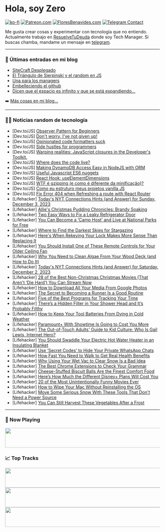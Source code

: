# Hola, soy Zero

[![ko-fi](https://ko-fi.com/img/githubbutton_sm.svg)](https://ko-fi.com/J3J4N0LUK)
[![Patreon.com](https://img.shields.io/endpoint.svg?url=https%3A%2F%2Fshieldsio-patreon.vercel.app%2Fapi%3Fusername%3Dzerodragon%26type%3Dpatrons&style=for-the-badge)](https://patreon.com/zerodragon)
[![FloresBenavides.com](https://img.shields.io/website?down_message=oops&label=MiBlog&style=for-the-badge&up_message=online&url=https%3A%2F%2Ffloresbenavides.com)](https://floresbenavides.com)
[![Telegram Contact](https://img.shields.io/badge/escr%C3%ADbeme-ZeroDragon-%2326A5E4?style=for-the-badge&logo=telegram)](https://t.me/zerodragon)

Me gusta crear cosas y experimentar con tecnología que no entiendo.
Actualmente trabajo en [ResuelveTuDeuda](http://github.com/resuelve) donde soy Tech Manager.
Si buscas chamba, mandame un mensaje en [telegram](https://t.me/zerodragon).

---

### 📕 Últimas entradas en mi blog
<!-- BLOG-POST-LIST:START -->
- [SiteCraft Desplegado](https://floresbenavides.com/sitecraft-desplegado/)
- [El Triángulo de Sierpinski y el random en JS](https://floresbenavides.com/el-triangulo-de-sierpinski-y-el-random-en-js/)
- [Una para los managers](https://floresbenavides.com/una-para-los-managers/)
- [Embelleciendo el github](https://floresbenavides.com/embelleciendo-el-github/)
- [Dicen que el espacio es infinito y que se está expandiendo…](https://floresbenavides.com/dicen-que-el-espacio-es-infinito-y-que-se-esta-expandiendo/)
<!-- BLOG-POST-LIST:END -->

➡️ [Más cosas en mi blog...](https://floresbenavides.com)

---

### 👨‍💻 Noticias random de tecnología
<!-- TECH-POSTS:START -->
- [Dev.to/JS] [Observer Pattern for Beginners](https://dev.to/vivekalhat/observer-pattern-for-beginners-5h64)
- [Dev.to/JS] [Don&#39;t worry, I&#39;ve not given up!](https://dev.to/nicole__/dont-worry-ive-not-given-up-5gc1)
- [Dev.to/JS] [Opinionated code formatters suck](https://dev.to/alexleduc76/opinionated-code-formatters-suck-3b1)
- [Dev.to/JS] [Side hustles for programmers](https://dev.to/codewithshahan/side-hustles-for-programmers-1pga)
- [Dev.to/JS] [Warping realities: JavaScript closures in the Developer&#39;s Toolkit.](https://dev.to/kalmin/warping-realities-javascript-closures-in-the-developers-toolkit-4i65)
- [Dev.to/JS] [Where does the code live?](https://dev.to/gruitt/where-does-the-code-live-3dj8)
- [Dev.to/JS] [Making DynamoDB Access Easy in NodeJS with ORM](https://dev.to/mohammadfaisal/making-dynamodb-access-easy-in-nodejs-with-orm-26k6)
- [Dev.to/JS] [Useful Javascript ES6 nuggets](https://dev.to/harshit_kedia/useful-javascript-es6-nuggets-2g6h)
- [Dev.to/JS] [React Hook: useElementDimensions](https://dev.to/perssondennis/react-hook-useelementdimensions-42cl)
- [Dev.to/JS] [WTF é gzipping &lpar;e como é diferente da minificação&rpar;?](https://dev.to/dougsource/wtf-e-gzipping-e-como-e-diferente-da-minificacao-3j76)
- [Dev.to/JS] [Como eu estruturo meus projetos vanilla JS](https://dev.to/dougsource/como-eu-estruturo-meus-projetos-vanilla-js-3dl6)
- [Dev.to/JS] [Fix Error 404 when Refreshing a route with React Router](https://dev.to/jretamal/fix-error-404-when-refreshing-a-route-with-react-router-4nag)
- [Lifehacker] [Today&#39;s NYT Connections Hints &lpar;and Answer&rpar; for Sunday, December 3, 2023](https://lifehacker.com/entertainment/nyt-connections-answer-today-december-3-2023)
- [Lifehacker] [Allie&#39;s Christmas Pudding Chronicles: Brandy Soaking](https://lifehacker.com/food-drink/christmas-pudding-recipe-step-three)
- [Lifehacker] [Two Easy Ways to Fix a Leaky Refrigerator Door](https://lifehacker.com/home/how-to-fix-a-leaky-refrigerator-seal)
- [Lifehacker] [You Can Become a ‘Camp Host’ and Live at National Parks for Free](https://lifehacker.com/money/rv-camp-host-jobs-national-parks)
- [Lifehacker] [Where to Find the Darkest Skies for Stargazing](https://lifehacker.com/science/darkest-skies-stargazing)
- [Lifehacker] [Here&#39;s When Rekeying Your Lock Makes More Sense Than Replacing It](https://lifehacker.com/home/when-to-rekey-a-lock)
- [Lifehacker] [You Should Install One of These Remote Controls for Your Older Ceiling Fan](https://lifehacker.com/home/ceiling-fan-remote-control)
- [Lifehacker] [Why You Need to Clean Algae From Your Wood Deck &lpar;and How to Do It&rpar;](https://lifehacker.com/home/clean-algae-wood-deck)
- [Lifehacker] [Today&#39;s NYT Connections Hints &lpar;and Answer&rpar; for Saturday, December 2, 2023](https://lifehacker.com/entertainment/nyt-connections-answer-today-december-2-2023)
- [Lifehacker] [28 of the Best Non-Christmas Christmas Movies &lpar;That Aren&#39;t ‘Die Hard’&rpar; You Can Stream Now](https://lifehacker.com/entertainment/best-nontraditional-christmas-movies)
- [Lifehacker] [How to Download All Your Media From Google Photos](https://lifehacker.com/tech/transfer-photos-videos-google-cloud)
- [Lifehacker] [The Secret to Becoming a Runner Is a Good Routine](https://lifehacker.com/health/how-to-start-running-routine)
- [Lifehacker] [Five of the Best Programs for Tracking Your Time](https://lifehacker.com/work/best-programs-for-tracking-your-time)
- [Lifehacker] [There’s a Hidden Filter in Your Shower Head and It’s Probably Filthy](https://lifehacker.com/home/clean-shower-head-filter)
- [Lifehacker] [How to Keep Your Tool Batteries From Dying in Cold Weather](https://lifehacker.com/home/tool-batteries-cold-weather)
- [Lifehacker] [Paramount+ With Showtime Is Going to Cost You More](https://lifehacker.com/entertainment/how-much-is-paramount-plus-with-showtime)
- [Lifehacker] [The Out-of-Touch Adults&#39; Guide to Kid Culture: Who Is Gail Lewis, Internet Hero?](https://lifehacker.com/entertainment/who-is-gail-lewis-internet-hero)
- [Lifehacker] [You Should Swaddle Your Electric Hot Water Heater in an Insulating Blanket](https://lifehacker.com/home/insulate-your-water-heater-for-energy-efficiency)
- [Lifehacker] [Use ‘Secret Codes’ to Hide Your Private WhatsApp Chats](https://lifehacker.com/tech/whats-app-secret-code-locked-chats)
- [Lifehacker] [How Fast You Need to Walk to Get Real Health Benefits](https://lifehacker.com/health/how-fast-you-should-be-walking)
- [Lifehacker] [Why Using Your Wet Vac to Clear Snow Is a Bad Idea](https://lifehacker.com/home/using-wet-vac-to-clear-snow)
- [Lifehacker] [The Best Chrome Extensions to Check Your Grammar](https://lifehacker.com/work/the-best-grammar-checking-chrome-extensions)
- [Lifehacker] [Cheese-Stuffed Biscuit Balls Are the Finest Comfort Food](https://lifehacker.com/food-drink/cheese-stuffed-biscuit-ball-recipe)
- [Lifehacker] [Here’s How Much the Different Disney+ Plans Will Cost You](https://lifehacker.com/entertainment/disney-plus-plans)
- [Lifehacker] [20 of the Most Unintentionally Funny Movies Ever](https://lifehacker.com/entertainment/best-unintentionally-funny-movies-streaming)
- [Lifehacker] [How to Wipe Your Mac Without Reinstalling the OS](https://lifehacker.com/how-to-wipe-your-mac-without-reinstalling-the-os-1847943585)
- [Lifehacker] [Move Some Serious Snow With These Tools That Don&#39;t Need a Power Source](https://lifehacker.com/home/snow-removal-tools)
- [Lifehacker] [You Can Still Harvest These Vegetables After a Frost](https://lifehacker.com/home/vegetables-that-withstand-frost)<!-- TECH-POSTS:END -->

---

### 🎵 Now Playing
<a href="https://spotify-now-playing-dun.vercel.app/now-playing?open"><img src="https://spotify-now-playing-dun.vercel.app/now-playing" width="540" height="64"></a>

### 📈 Top Tracks
<a href="https://spotify-now-playing-dun.vercel.app/top-tracks?i=1&open"><img src="https://spotify-now-playing-dun.vercel.app/top-tracks?i=1" width="540" height="64"></a>
<a href="https://spotify-now-playing-dun.vercel.app/top-tracks?i=2&open"><img src="https://spotify-now-playing-dun.vercel.app/top-tracks?i=2" width="540" height="64"></a>
<a href="https://spotify-now-playing-dun.vercel.app/top-tracks?i=3&open"><img src="https://spotify-now-playing-dun.vercel.app/top-tracks?i=3" width="540" height="64"></a>
